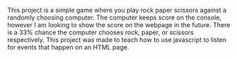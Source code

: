 This project is a simple game where you play rock paper scissors against a randomly choosing computer. The computer keeps score on the console, however I am looking to show the score on the webpage in the future.
There is a 33% chance the computer chooses rock, paper, or scissors respectively.
This project was made to teach how to use javascript to listen for events that happen on an HTML page.
